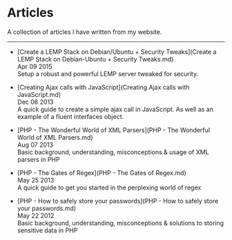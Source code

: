 # Articles
A collection of articles I have written from my website.

----

* [Create a LEMP Stack on Debian/Ubuntu + Security Tweaks](Create a LEMP Stack on Debian-Ubuntu + Security Tweaks.md)   
Apr 09 2015   
Setup a robust and powerful LEMP server tweaked for security.

* [Creating Ajax calls with JavaScript](Creating Ajax calls with JavaScript.md)   
Dec 06 2013   
A quick guide to create a simple ajax call in JavaScript. As well as an example of a fluent interfaces object.

* [PHP - The Wonderful World of XML Parsers](PHP - The Wonderful World of XML Parsers.md)   
Aug 07 2013   
Basic background, understanding, misconceptions & usage of XML parsers in PHP

* [PHP - The Gates of Regex](PHP - The Gates of Regex.md)   
May 25 2013   
A quick guide to get you started in the perplexing world of regex

* [PHP - How to safely store your passwords](PHP - How to safely store your passwords.md)   
May 22 2012   
Basic background, understanding, misconceptions & solutions to storing sensitive data in PHP

